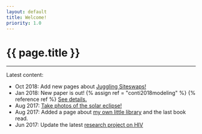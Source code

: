 ```yaml
---
layout: default
title: Welcome!
priority: 1.0
---
```


{{ page.title }}
===============
---

Latest content:
 - Oct 2018: Add new pages about [Juggling Siteswaps!](stuff/juggling/)
 - Jan 2018: New paper is out! 
   {% assign ref = "conti2018modeling" %} {% reference ref %} [See details.](publications/{{ref}}/)
 - Aug 2017: [Take photos of the solar eclipse!](stuff/solareclipse/)
 - Aug 2017: Added a page about [my own little library](stuff/books/) and the last book read.
 - Jun 2017: Update the latest [research project on HIV](research/hivbnabs/)

